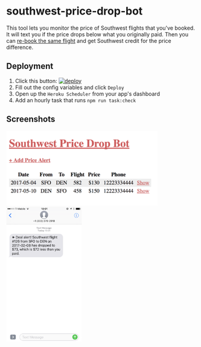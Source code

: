# southwest-price-drop-bot


This tool lets you monitor the price of Southwest flights that you've booked. It will text you if the price drops below what you originally paid. Then you can [re-book the same flight](http://dealswelike.boardingarea.com/2014/02/28/if-a-southwest-flight-goes-down-in-price/) and get Southwest credit for the price difference.


## Deployment

1. Click this button: [![deploy][deploy-image]][deploy-href]
1. Fill out the config variables and click `Deploy`
1. Open up the `Heroku Scheduler` from your app's dashboard
1. Add an hourly task that runs `npm run task:check`


## Screenshots

<kbd>
  <a href="https://raw.githubusercontent.com/scott113341/southwest-price-drop-bot/master/screenshots/web-screenshot.png">
    <img src="./screenshots/web-screenshot.png" width="400" />
  </a>
</kbd>

<kbd>
  <a href="https://raw.githubusercontent.com/scott113341/southwest-price-drop-bot/master/screenshots/sms-screenshot.png">
    <img src="./screenshots/sms-screenshot.png" width="200" />
  </a>
</kbd>


[deploy-image]: https://www.herokucdn.com/deploy/button.svg
[deploy-href]: https://heroku.com/deploy
